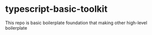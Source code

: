 # typescript-basic-toolkit
This repo is basic boilerplate foundation that making other high-level boilerplate 

